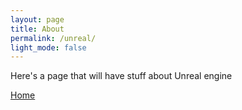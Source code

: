```yaml
---
layout: page
title: About
permalink: /unreal/
light_mode: false
---
```


Here's a page that will have stuff about Unreal engine  

[Home](https://bart-olson.github.io/Portfolio/)